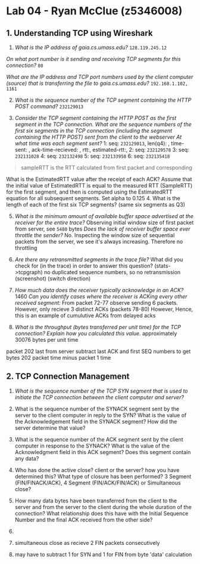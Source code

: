 # Lab 04 - Ryan McClue (z5346008)

## 1. Understanding TCP using Wireshark
1. *What is the IP address of gaia.cs.umass.edu?*
`128.119.245.12`

*On what port number is it sending and receiving TCP segments for this connection?*
`80`

*What are the IP address and TCP port numbers used by the client computer (source) that is transferring the file to gaia.cs.umass.edu?*
`192.168.1.102, 1161`

2. *What is the sequence number of the TCP segment containing the HTTP POST command?*
`232129013`

3. *Consider the TCP segment containing the HTTP POST as the first segment in the TCP connection.
What are the sequence numbers of the first six segments in the TCP connection (including the segment containing the HTTP POST) sent from the client to the webserver*
*At what time was each segment sent?*
1: seq: `232129013`, len(q4): , time-sent: , ack-time-recieved: , rtt:, estimated-rtt:, 
2: seq: `232129578` 
3: seq: `232131028`
4: seq: `232132498`
5: seq: `232133958`
6: seq: `232135418`

> sampleRTT is the RTT calculated from first packet and corresponding

What is the EstimatedRTT value after the receipt of each ACK? 
Assume that the initial value of EstimatedRTT is equal to the measured RTT 
(SampleRTT) for the first segment, 
and then is computed using the EstimatedRTT equation for all subsequent segments. 
Set alpha to 0.125
4. What is the length of each of the first six TCP segments? (same six segments as Q3)

5. *What is the minimum amount of available buffer space advertised at the receiver for the entire trace?*
Observing initial window size of first packet from server, see `5480` bytes 
*Does the lack of receiver buffer space ever throttle the sender?*
No. Inspecting the window size of sequential packets from the server, we see it's always
increasing. Therefore no throttling

6. *Are there any retransmitted segments in the trace file?*
What did you check for (in the trace) in order to answer this question?
(stats->tcpgraph)
no duplicated sequence numbers, so no retransmission
(screenshot) (switch direction)

7. *How much data does the receiver typically acknowledge in an ACK?* 
1460
*Can you identify cases where the receiver is ACKing every other received segment:*
From packet 72-77 observe sending 6 packets.
However, only recieve 3 distinct ACKs (packets 78-80)
However, Hence, this is an example of cumulutive ACKs from delayed acks

8. *What is the throughput (bytes transferred per unit time) for the TCP connection?*
*Explain how you calculated this value.*
approximately 30076 bytes per unit time

packet 202 last from server
subtract last ACK and first SEQ numbers to get bytes
202 packet time minus packet 1 time

## 2. TCP Connection Management
1. *What is the sequence number of the TCP SYN segment that is used to initiate the TCP 
connection between the client computer and server?*

2. What is the sequence number of the SYNACK segment sent by the server to the client computer in reply to the SYN? What is the value of the Acknowledgement field in the SYNACK segment? How did the server determine that value?

3. What is the sequence number of the ACK segment sent by the client computer in response to the SYNACK? What is the value of the Acknowledgment field in this ACK segment? Does this segment contain any data?

4. Who has done the active close? client or the server? how you have determined this? What type of closure has been performed? 3 Segment (FIN/FINACK/ACK), 4 Segment (FIN/ACK/FIN/ACK) or Simultaneous close?

5. How many data bytes have been transferred from the client to the server and from the server to the client during the whole duration of the connection? What relationship does this have with the Initial Sequence Number and the final ACK received from the other side? 

1. 
4. simultaneous close as recieve 2 FIN packets consecutively 
5. may have to subtract 1 for SYN and 1 for FIN from byte 'data' calculation
